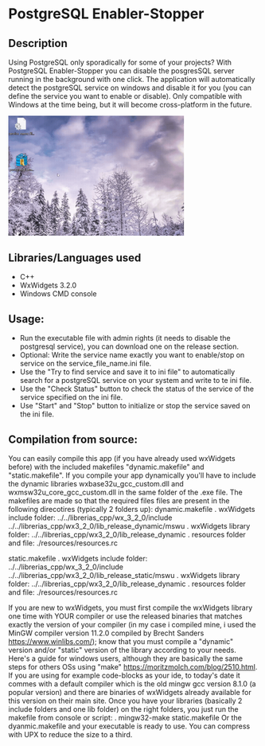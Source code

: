 
# PostgreSQL Enabler-Stopper

## Description
Using PostgreSQL only sporadically for some of your projects? With PostgreSQL Enabler-Stopper you can disable the posgresSQL server running in the background with one click.
The application will automatically detect the postgreSQL service on windows and disable it for you (you can define the service you want to enable or disable).
Only compatible with Windows at the time being, but it will become cross-platform in the future.
<!-- ![screen-gif](./prueba_rando_creator.gif) -->
<!-- <img src="https://github.com/aguxone/agux_random_file_creator/blob/gif_storage/prueba_rando_creator.gif?raw=true" alt="agxu_rfc_gif" width="60%" height="40%"> -->
<img src="https://github.com/aguxone/postgresql_enabler_stopper/blob/gif-storage-branch/500x341_15fps.gif?raw=true" alt="postgresql_es_gif" width="70%" height="40%">
<!-- <video src='https://user-images.githubusercontent.com/98858551/174418629-481619d3-27ed-48c0-b952-05b6239417b3.mp4'; width="100"; height="100"></video> -->
<!-- https://user-images.githubusercontent.com/98858551/174418629-481619d3-27ed-48c0-b952-05b6239417b3.mp4 -->
<!-- <video  style="display:block; width:10%; height:auto;" autoplay controls loop="loop">
       <source src=https://user-images.githubusercontent.com/98858551/174418629-481619d3-27ed-48c0-b952-05b6239417b3.mp4 type="video/mp4" />
</video> -->
<!-- <div style="width:100px ; height:100px>
       <video src='https://user-images.githubusercontent.com/98858551/174418629-481619d3-27ed-48c0-b952-05b6239417b3.mp4'></video>
<div/> -->

## Libraries/Languages used
- C++
- WxWidgets 3.2.0
- Windows CMD console

## Usage:
- Run the executable file with admin rights (it needs to disable the postgresql service), you can download one on the release section.
- Optional: Write the service name exactly you want to enable/stop on service on the service_file_name.ini file.
- Use the "Try to find service and save it to ini file" to automatically search for a postgreSQL service on your system and write to te ini file.
- Use the "Check Status" button to check the status of the service of the service specified on the ini file.
- Use "Start" and "Stop" button to initialize or stop the service saved on the ini file.

## Compilation from source:
You can easily compile this app (if you have already used wxWidgets before) with the included makefiles "dynamic.makefile" and "static.makefile". If you compile your app dynamically you'll have to include the dynamic libraries wxbase32u_gcc_custom.dll and wxmsw32u_core_gcc_custom.dll in the same folder of the .exe file.
The makefiles are made so that the required files files are present in the following direcotires (typically 2 folders up):
dynamic.makefile
. wxWidgets include folder:
       ../../librerias_cpp/wx_3_2_0/include
       ../../librerias_cpp/wx3_2_0/lib_release_dynamic/mswu
. wxWidgets library folder:
       ../../librerias_cpp/wx3_2_0/lib_release_dynamic
. resources folder and file:
       ./resources/resources.rc

static.makefile
. wxWidgets include folder:
       ../../librerias_cpp/wx_3_2_0/include
       ../../librerias_cpp/wx3_2_0/lib_release_static/mswu
. wxWidgets library folder:
       ../../librerias_cpp/wx3_2_0/lib_release_dynamic
. resources folder and file:
       ./resources/resources.rc


If you are new to wxWidgets, you must first compile the wxWidgets library one time with YOUR compiler or use the released binaries that matches exactly the version of your compiler (in my case i compiled mine, i used the MinGW compiler version 11.2.0 compiled by Brecht Sanders https://www.winlibs.com/); know that you must compile a "dynamic" version and/or "static" version of the library according to your needs. Here's a guide for windows users, although they are basically the same steps for others OSs using "make" https://moritzmolch.com/blog/2510.html. If you are using for example code-blocks as your ide, to today's date it commes with a default compiler which is the old mingw gcc version 8.1.0 (a popular version) and there are binaries of wxWidgets already available for this version on their main site.
Once you have your libraries (basically 2 include folders and one lib folder) on the right folders, you just run the makefile from console or script:
. mingw32-make static.makefile
Or the dyanmic.makefile and your executable is ready to use.
You can compress with UPX to reduce the size to a third.
